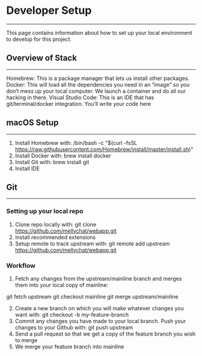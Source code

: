 # Developer Setup
---
This page contains information about how to set up your local environment to develop for this project. 

## Overview of Stack
---
Homebrew: This is a package manager that lets us install other packages.
Docker: This will load all the dependencies you need in an “image” so you don’t mess up your local computer. We launch a container and do all our hacking in there.
Visual Studio Code: This is an IDE that has git/terminal/docker integration. You’ll write your code here

## macOS Setup
---

1. Install Homebrew with: /bin/bash -c "$(curl -fsSL https://raw.githubusercontent.com/Homebrew/install/master/install.sh)"
2. Install Docker with: brew install docker
3. Install Git with: brew install git
4. Install IDE

## Git 
---

### Setting up your local repo

1. Clone repo locally with: git clone https://github.com/mellychat/webapp.git 
2. Install recommended extensions
3. Setup remote to track upstream with: git remote add upstream https://github.com/mellychat/webapp.git

### Workflow

1. Fetch any changes from the upstream/mainline branch and merges them into your local copy of mainline:

  git fetch upstream
  git checkout mainline
  git merge upstream/mainline

2. Create a new branch on which you will make whatever changes you want with: git checkout -b my-feature-branch
3. Commit any changes you have made to your local branch. Push your changes to your Github with: git push upstream
4. Send a pull request so that we get a copy of the feature branch you wish to merge 
5. We merge your feature branch into mainline




